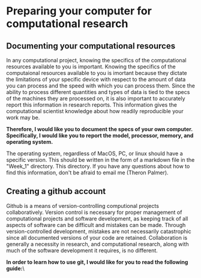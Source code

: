 # Preparing your computer for computational research

## Documenting your computational resources

In any computational project, knowing the specifics of the computational resources available to you is important. Knowing the specifics of the computaional resources available to you is imortant because they dictate the limitations of your specific device with respect to the amount of data you can process and the speed with which you can process them. Since the ability to process different quantities and types of data is tied to the specs of the machines they are processed on, it is also important to accurately report this information in research reports. This information gives the computational scientist knowledge about how readily reproducible your work may be.

**Therefore, I would like you to document the specs of your own computer. Specifically, I would like you to report the model, processor, memory, and operating system.** 

The operating system, regardless of MacOS, PC, or linux should have a specific version. This should be written in the form of a markdown file in the "Week_1" directory. This directory. If you have any questions about how to find this information, don't be afraid to email me (Theron Palmer).

## Creating a github account

Github is a means of version-controlling computional projects collaboratively. Version control is necessary for proper management of computational projects and software development, as keeping track of all aspects of software can be difficult and mistakes can be made. Through version-controlled development, mistakes are not necessarily catastrophic since all documented versions of your code are retained. Collaboration is generally a necessity in research, and computational research, along with much of the software development it requires, is no different.

**In order to learn how to use git, I would like for you to read the following guide:**\
